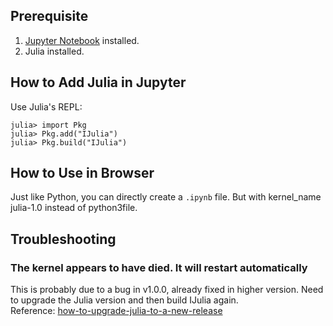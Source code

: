 ## Prerequisite
1. [Jupyter Notebook](https://jupyter.org/) installed.
2. Julia installed.

## How to Add Julia in Jupyter
Use Julia's REPL:

```
julia> import Pkg
julia> Pkg.add("IJulia")
julia> Pkg.build("IJulia")
```
## How to Use in Browser
Just like Python, you can directly create a ``.ipynb`` file. But with kernel_name julia-1.0 instead of python3file.

## Troubleshooting
### The kernel appears to have died. It will restart automatically
This is probably due to a bug in v1.0.0, already fixed in higher version. Need to upgrade the Julia version and then build IJulia again.    
Reference: [how-to-upgrade-julia-to-a-new-release](https://stackoverflow.com/questions/30555225/how-to-upgrade-julia-to-a-new-release)